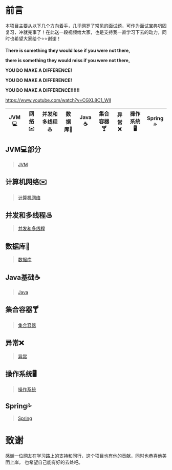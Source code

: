# 前言

本项目主要从以下几个方向着手，几乎网罗了常见的面试题，可作为面试宝典巩固复习，冲就完事了！在此送一段视频给大家，也是支持我一直学习下去的动力，同时也希望大家给个⭐⭐谢谢！

**There is something they would lose if you were not there,** 

**there is something they would miss if you were not there,** 

**YOU DO MAKE A DIFFERENCE!** 

**YOU DO MAKE A DIFFERENCE!** 

**YOU DO MAKE A DIFFERENCE!!!!!!** 

https://www.youtube.com/watch?v=CGXL8C1_WlI


|  JVM💻  | 网络✉️  | 并发和多线程♨| 数据库💾  | Java ☕️  | 集合容器🍸 | 异常❌| 操作系统🖥  | Spring💦| 
|  ----  | ----  | ----  | ----  | ----  | ----  | ----  | ----  | ----  |

## JVM💻部分

> [JVM](https://github.com/whw19970927/-a-Java-book-/blob/master/JVM.md)

## 计算机网络✉️

> [计算机网络](https://github.com/whw19970927/JavaSecret/blob/master/Collections/CSnet.md)

## 并发和多线程♨

> [并发和多线程](https://github.com/whw19970927/JavaSecret/blob/master/Collections/CSnet.md)

## 数据库💾

> [数据库](https://github.com/whw19970927/JavaSecret/blob/master/Collections/MySQL.md)

## Java基础☕️

> [Java](https://github.com/whw19970927/JavaSecret/blob/master/Collections/JavaBasis.md)

## 集合容器🍸

> [集合容器]()

## 异常❌

> [异常](https://github.com/whw19970927/JavaSecret/blob/master/Collections/Exceptiom.md)

## 操作系统🖥

> [操作系统](https://github.com/whw19970927/JavaSecret/blob/master/Collections/cs.md)

## Spring💦

> [Spring]()


# 致谢

感谢一位网友在学习路上的支持和同行，这个项目也有他的贡献，同时也恭喜他美团上岸。
也希望自己能有好的去处吧。
